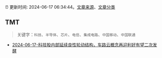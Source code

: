 :alarm_clock: 更新时间: 2024-06-17 06:34:44。[文章来源](/README.md)、[文章分类](/TAGS.md)

## TMT


> 关键字：`科技`、`半导体`、`芯片`、`电信`、`集成电路`、`中国移动`、`中国联通`



- [2024-06-17-科技股内部延续良性轮动结构，车路云概念再迎利好有望二次发酵](https://www.cls.cn/detail/1705753) 
